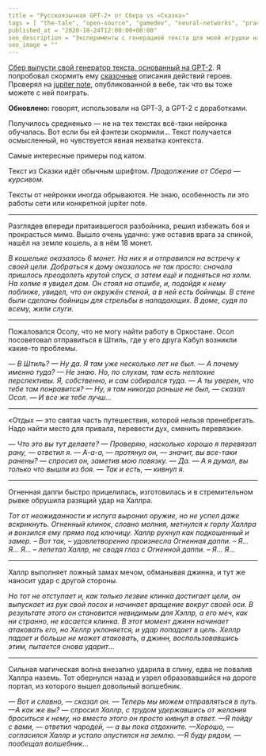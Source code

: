 ```yaml
---
title = "Русскоязычная GPT-2+ от Сбера vs «Сказка»"
tags = [ "the-tale", "open-source", "gamedev", "neural-networks", "practice", "procedural-content-generation",]
published_at = "2020-10-24T12:00:00+00:00"
seo_description = "Эксперименты с генерацией текста для моей игрушки на основе GPT-2 от Сбера."
seo_image = ""
---
```


[Сбер выпусти свой генератор текста, основанный на GPT-2](https://habr.com/ru/company/sberbank/blog/524522/). Я попробовал скормить ему [сказочные](https://the-tale.org/) описания действий героев. Проверял на [jupiter note](https://colab.research.google.com/github/sberbank-ai/ru-gpts/blob/master/examples/ruGPT3_generation_example.ipynb), опубликованной в вебе, так что вы тоже можете с ней поиграть.

**Обновлено:** говорят, использовали на GPT-3, а GPT-2 с доработками.

Получилось средненько — не на тех текстах всё-таки нейронка обучалась. Вот если бы ей фэнтези скормили… Текст получается осмысленный, но чувствуется явная нехватка контекста.

Самые интересные примеры под катом.

<!-- more -->

Текст из Сказки идёт обычным шрифтом. _Продолжение от Сбера — курсивом._

Тексты от нейронки иногда обрываются. Не знаю, особенность ли это работы сети или конкретной jupiter note.

* * *

Разглядев впереди притаившегося разбойника, решил избежать боя и прокрасться мимо. Вышло очень удачно: уже оставив врага за спиной, нашёл на земле кошель, а в нём 18 монет.

_В кошельке оказалось 6 монет. На них я и отправился на встречу к своей цели. Добраться к дому оказалось не так просто: сначала пришлось преодолеть крутой спуск, а затем ещё и подняться на холм. На холме я увидел дом. Он стоял на отшибе, и, подойдя к нему поближе, увидел, что он окружён стеной, а в ней есть бойницы. В стене были сделаны бойницы для стрельбы в нападающих. В доме, судя по всему, жили слуги._

* * *

Пожаловался Осолу, что не могу найти работу в Оркостане. Осол посоветовал отправиться в Штиль, где у его друга Кабул возникли какие-то проблемы.

_— В Штиль?
— Ну да. Я там уже несколько лет не был.
— А почему именно туда?
— Не знаю. Но, по слухам, там есть неплохие перспективы. Я, собственно, и сам собирался туда.
— А ты уверен, что тебе там понравится?
— Ну, я там никогда раньше не был, — сказал Осол.
— И все же тебе лучш…_

* * *

«Отдых — это святая часть путешествия, которой нельзя пренебрегать. Надо найти место для привала, перевести дух, сменить перевязки».

_— Что это вы тут делаете?
— Проверяю, насколько хорошо я перевязал рану, — ответил я.
— А-а-а, — протянул он, — значит, вы все-таки ранены? — спросил он, заметив мою повязку.
— Да.
— А я думал, вы только что вышли из боя.
— Так и есть, — кивнул я._

* * *

Огненная даппи быстро прицелилась, изготовилась и в стремительном рывке обрушила разящий удар на Халлра.

_Тот от неожиданности и испуга выронил оружие, но не успел даже вскрикнуть. Огненный клинок, словно молния, метнулся к горлу Халлра и вонзился ему прямо под ключицу. Халлр рухнул как подкошенный и замер.
– Вот так, – удовлетворенно произнесла Огненная даппи.
– Я… Я… Я… – лепетал Халлр, не сводя глаз с Огненной даппи. – Я… Я_…

* * *

Халлр выполняет ложный замах мечом, обманывая джинна, и тут же наносит удар с другой стороны.

_Но тот не отступает и, как только лезвие клинка достигает цели, он выпускает из рук свой посох и начинает вращение вокруг своей оси. В результате этого он становится невидимым для Хэллр, а его меч, как ни странно, не касается клинка. В этот момент джинн начинает атаковать его, но Хеллр уклоняется, и удар попадает в цель. Хеллр падает и больше не может атаковать, а джинн, воспользовавшись этим, пытается снова ударит_…

* * *

Сильная магическая волна внезапно ударила в спину, едва не повалив Халлра наземь. Тот обернулся назад и узрел образовавшийся на дороге портал, из которого вышел довольный волшебник.

_— Вот и славно, — сказал он. — Теперь мы можем отправляться в путь.
—А как же вы? — спросил Халлр, с трудом удержавшись от желания броситься к нему, но вместо этого он просто кивнул в ответ.
—Я пойду с вами, — ответил чародей, — а вы пока отдохните.
—Хорошо, — согласился Халлр и устало опустился на землю.
—Я буду рядом, — пообещал волшебник…_
